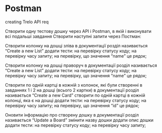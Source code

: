 # Postman
creating Trelo API req

Створити одну тестову дошку через API i Postman, в якій і виконувати всі подальші завдання
Створити наступні запити через Постман:

Створити колонку на дошці зліва в документації розділ називається “Create a new List” додати тести: на перевірку статусу коду; на перевірку часу запиту; на перевірку, що значення “name” це рядок;

Створити колонку на дошці праворуч в документації розділ називається “Create a new List” додати тести: на перевірку статусу коду; на перевірку часу запиту; на перевірку, що значення “name” це рядок;

Створити по одній картці в кожній з колонок, які були створенні в завданнях 1 і 2 на дошці (всього 2 картки) в документації розділ називається “Create a new Card” створити по одній картці в кожній колонці, яка є на дошці додати тести: на перевірку статусу коду; на перевірку часу запиту; на перевірку, що значення “id” це рядок;

Оновити інформацію про створену дошку в документації розділ називається “Update a Board” змінити назву дошки додати опис дошки додати тести: на перевірку статусу коду; на перевірку часу запиту;
